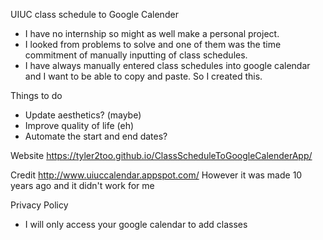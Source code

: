 UIUC class schedule to Google Calender
- I have no internship so might as well make a personal project.
- I looked from problems to solve and one of them was the time commitment of manually inputting of class schedules.
- I have always manually entered class schedules into google calendar and I want to be able to copy and paste.
So I created this.


Things to do

- Update aesthetics? (maybe)
- Improve quality of life (eh)
- Automate the start and end dates?

Website
https://tyler2too.github.io/ClassScheduleToGoogleCalenderApp/

Credit
http://www.uiuccalendar.appspot.com/
However it was made 10 years ago and it didn't work for me

Privacy Policy
- I will only access your google calendar to add classes
